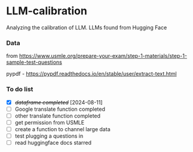 # LLM-calibration
Analyzing the calibration of LLM. LLMs found from Hugging Face

### Data
from https://www.usmle.org/prepare-your-exam/step-1-materials/step-1-sample-test-questions

pypdf - https://pypdf.readthedocs.io/en/stable/user/extract-text.html


### To do list
<!-- command shift c, command shift enter -->
* [X] ~~*dataframe completed*~~ [2024-08-11]
* [ ] Google translate function completed
* [ ] other translate function completed
* [ ] get permission from USMLE
* [ ] create a function to channel large data
* [ ] test plugging a questions in 
* [ ] read huggingface docs starred